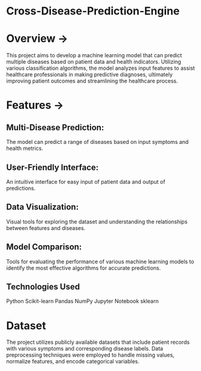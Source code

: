 # Cross-Disease-Prediction-Engine

# Overview ->
This project aims to develop a machine learning model that can predict multiple diseases based on patient data and health indicators. Utilizing various classification algorithms, the model analyzes input features to assist healthcare professionals in making predictive diagnoses, ultimately improving patient outcomes and streamlining the healthcare process.

# Features ->
## Multi-Disease Prediction: 
The model can predict a range of diseases based on input symptoms and health metrics.
## User-Friendly Interface: 
An intuitive interface for easy input of patient data and output of predictions.
## Data Visualization: 
Visual tools for exploring the dataset and understanding the relationships between features and diseases.
## Model Comparison: 
Tools for evaluating the performance of various machine learning models to identify the most effective algorithms for accurate predictions.

## Technologies Used
Python
Scikit-learn
Pandas
NumPy
Jupyter Notebook
sklearn

# Dataset
The project utilizes publicly available datasets that include patient records with various symptoms and corresponding disease labels. Data preprocessing techniques were employed to handle missing values, normalize features, and encode categorical variables.


